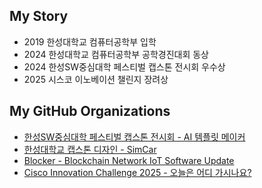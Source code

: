 
## My Story
- 2019 한성대학교 컴퓨터공학부 입학
- 2024 한성대학교 컴퓨터공학부 공학경진대회 동상
- 2024 한성SW중심대학 페스티벌 캡스톤 전시회 우수상
- 2025 시스코 이노베이션 챌린지 장려상

## My GitHub Organizations
- [한성SW중심대학 페스티벌 캡스톤 전시회 - AI 템플릿 메이커](https://github.com/HSU-SPARKLE)
- [한성대학교 캡스톤 디자인 - SimCar](https://github.com/Oz-Capstone)
- [Blocker - Blockchain Network IoT Software Update](https://github.com/HSU-Blocker)
- [Cisco Innovation Challenge 2025 - 오늘은 어디 가시나요?](https://github.com/HSU-ThePathWeAreGoingToWalk)
